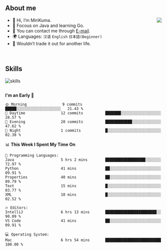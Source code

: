 ## About me

<img align="right" src="https://github-readme-stats.vercel.app/api?username=MiriKuma&theme=radical"/>

- 👋 Hi, I’m MiriKuma.
- 📖 Focous on Java and learning Go.
- 📩 You can contact me through [E-mail](mailto:superkuma874@gmail.com).
- 🌍 Languages: `汉语` `English` `日本語(Beginner)`
- 🌟 Wouldn’t trade it out for another life.

<br/>

## Skills
![skills](https://skillicons.dev/icons?i=java,py,mysql,mongodb,redis,rocket,kafka,spring,maven,git,github,linux,md,idea,vscode,postman&perline=8)


<!-- ![Java](https://img.shields.io/badge/java-%23ED8B00.svg?style=for-the-badge&logo=java&logoColor=white) -->
<!-- ![Python](https://img.shields.io/badge/python-3670A0?style=for-the-badge&logo=python&logoColor=ffdd54) -->
<!-- ![MySQL](https://img.shields.io/badge/mysql-%2300f.svg?style=for-the-badge&logo=mysql&logoColor=white) -->
<!-- ![MongoDB](https://img.shields.io/badge/MongoDB-%234ea94b.svg?style=for-the-badge&logo=mongodb&logoColor=white) -->
<!-- ![Redis](https://img.shields.io/badge/redis-%23DD0031.svg?style=for-the-badge&logo=redis&logoColor=white) -->
<!-- ![ElasticSearch](https://img.shields.io/badge/-ElasticSearch-005571?style=for-the-badge&logo=elasticsearch) -->
<!-- ![Spring](https://img.shields.io/badge/spring-%236DB33F.svg?style=for-the-badge&logo=spring&logoColor=white) -->
<!-- ![Linux](https://img.shields.io/badge/Linux-FCC624?style=for-the-badge&logo=linux&logoColor=black) -->
<!-- ![Git](https://img.shields.io/badge/git-%23F05033.svg?style=for-the-badge&logo=git&logoColor=white) -->
<!-- ![Apache Maven](https://img.shields.io/badge/Apache%20Maven-C71A36?style=for-the-badge&logo=Apache%20Maven&logoColor=white) -->
<!-- ![Apache Kafka](https://img.shields.io/badge/Apache%20Kafka-000?style=for-the-badge&logo=apachekafka) -->
<!-- ![Markdown](https://img.shields.io/badge/markdown-%23000000.svg?style=for-the-badge&logo=markdown&logoColor=white) -->


## 

<!--START_SECTION:waka-->
**I'm an Early 🐤** 

```text
🌞 Morning                9 commits           █████░░░░░░░░░░░░░░░░░░░░   21.43 % 
🌆 Daytime                12 commits          ███████░░░░░░░░░░░░░░░░░░   28.57 % 
🌃 Evening                20 commits          ████████████░░░░░░░░░░░░░   47.62 % 
🌙 Night                  1 commits           █░░░░░░░░░░░░░░░░░░░░░░░░   02.38 % 
```


📊 **This Week I Spent My Time On** 

```text
💬 Programming Languages: 
Java                     5 hrs 2 mins        ██████████████████░░░░░░░   72.97 % 
Python                   41 mins             ██░░░░░░░░░░░░░░░░░░░░░░░   09.91 % 
Properties               40 mins             ██░░░░░░░░░░░░░░░░░░░░░░░   09.79 % 
Text                     15 mins             █░░░░░░░░░░░░░░░░░░░░░░░░   03.77 % 
XML                      10 mins             █░░░░░░░░░░░░░░░░░░░░░░░░   02.52 % 

🔥 Editors: 
IntelliJ                 6 hrs 13 mins       ███████████████████████░░   90.09 % 
VS Code                  41 mins             ██░░░░░░░░░░░░░░░░░░░░░░░   09.91 % 

💻 Operating System: 
Mac                      6 hrs 54 mins       █████████████████████████   100.00 % 
```


<!--END_SECTION:waka-->

<!---
MiriKuma/MiriKuma is a ✨ special ✨ repository because its `README.md` (this file) appears on your GitHub profile.
You can click the Preview link to take a look at your changes.
--->
